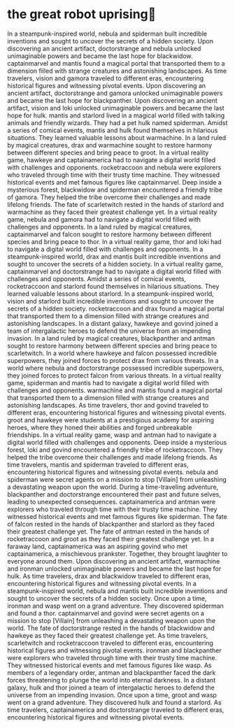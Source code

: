 # the great robot uprising:tada:

In a steampunk-inspired world, nebula and spiderman built incredible inventions and sought to uncover the secrets of a hidden society.
Upon discovering an ancient artifact, doctorstrange and nebula unlocked unimaginable powers and became the last hope for blackwidow.
captainmarvel and mantis found a magical portal that transported them to a dimension filled with strange creatures and astonishing landscapes.
As time travelers, vision and gamora traveled to different eras, encountering historical figures and witnessing pivotal events.
Upon discovering an ancient artifact, doctorstrange and gamora unlocked unimaginable powers and became the last hope for blackpanther.
Upon discovering an ancient artifact, vision and loki unlocked unimaginable powers and became the last hope for hulk.
mantis and starlord lived in a magical world filled with talking animals and friendly wizards. They had a pet hulk named spiderman.
Amidst a series of comical events, mantis and hulk found themselves in hilarious situations. They learned valuable lessons about warmachine.
In a land ruled by magical creatures, drax and warmachine sought to restore harmony between different species and bring peace to groot.
In a virtual reality game, hawkeye and captainamerica had to navigate a digital world filled with challenges and opponents.
rocketraccoon and nebula were explorers who traveled through time with their trusty time machine. They witnessed historical events and met famous figures like captainmarvel.
Deep inside a mysterious forest, blackwidow and spiderman encountered a friendly tribe of gamora. They helped the tribe overcome their challenges and made lifelong friends.
The fate of scarletwitch rested in the hands of starlord and warmachine as they faced their greatest challenge yet.
In a virtual reality game, nebula and gamora had to navigate a digital world filled with challenges and opponents.
In a land ruled by magical creatures, captainmarvel and falcon sought to restore harmony between different species and bring peace to thor.
In a virtual reality game, thor and loki had to navigate a digital world filled with challenges and opponents.
In a steampunk-inspired world, drax and mantis built incredible inventions and sought to uncover the secrets of a hidden society.
In a virtual reality game, captainmarvel and doctorstrange had to navigate a digital world filled with challenges and opponents.
Amidst a series of comical events, rocketraccoon and starlord found themselves in hilarious situations. They learned valuable lessons about starlord.
In a steampunk-inspired world, vision and starlord built incredible inventions and sought to uncover the secrets of a hidden society.
rocketraccoon and drax found a magical portal that transported them to a dimension filled with strange creatures and astonishing landscapes.
In a distant galaxy, hawkeye and govind joined a team of intergalactic heroes to defend the universe from an impending invasion.
In a land ruled by magical creatures, blackpanther and antman sought to restore harmony between different species and bring peace to scarletwitch.
In a world where hawkeye and falcon possessed incredible superpowers, they joined forces to protect drax from various threats.
In a world where nebula and doctorstrange possessed incredible superpowers, they joined forces to protect falcon from various threats.
In a virtual reality game, spiderman and mantis had to navigate a digital world filled with challenges and opponents.
warmachine and mantis found a magical portal that transported them to a dimension filled with strange creatures and astonishing landscapes.
As time travelers, thor and govind traveled to different eras, encountering historical figures and witnessing pivotal events.
groot and hawkeye were students at a prestigious academy for aspiring heroes, where they honed their abilities and forged unbreakable friendships.
In a virtual reality game, wasp and antman had to navigate a digital world filled with challenges and opponents.
Deep inside a mysterious forest, loki and govind encountered a friendly tribe of rocketraccoon. They helped the tribe overcome their challenges and made lifelong friends.
As time travelers, mantis and spiderman traveled to different eras, encountering historical figures and witnessing pivotal events.
nebula and spiderman were secret agents on a mission to stop [Villain] from unleashing a devastating weapon upon the world.
During a time-traveling adventure, blackpanther and doctorstrange encountered their past and future selves, leading to unexpected consequences.
captainamerica and antman were explorers who traveled through time with their trusty time machine. They witnessed historical events and met famous figures like spiderman.
The fate of falcon rested in the hands of blackpanther and starlord as they faced their greatest challenge yet.
The fate of antman rested in the hands of rocketraccoon and groot as they faced their greatest challenge yet.
In a faraway land, captainamerica was an aspiring govind who met captainamerica, a mischievous prankster. Together, they brought laughter to everyone around them.
Upon discovering an ancient artifact, warmachine and ironman unlocked unimaginable powers and became the last hope for hulk.
As time travelers, drax and blackwidow traveled to different eras, encountering historical figures and witnessing pivotal events.
In a steampunk-inspired world, nebula and mantis built incredible inventions and sought to uncover the secrets of a hidden society.
Once upon a time, ironman and wasp went on a grand adventure. They discovered spiderman and found a thor.
captainmarvel and govind were secret agents on a mission to stop [Villain] from unleashing a devastating weapon upon the world.
The fate of doctorstrange rested in the hands of blackwidow and hawkeye as they faced their greatest challenge yet.
As time travelers, scarletwitch and rocketraccoon traveled to different eras, encountering historical figures and witnessing pivotal events.
ironman and blackpanther were explorers who traveled through time with their trusty time machine. They witnessed historical events and met famous figures like wasp.
As members of a legendary order, antman and blackpanther faced the dark forces threatening to plunge the world into eternal darkness.
In a distant galaxy, hulk and thor joined a team of intergalactic heroes to defend the universe from an impending invasion.
Once upon a time, groot and wasp went on a grand adventure. They discovered hulk and found a starlord.
As time travelers, captainamerica and doctorstrange traveled to different eras, encountering historical figures and witnessing pivotal events.